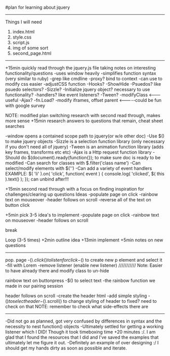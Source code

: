 #plan for learning about jquery
*******************************
Things I will need
1. index.html
2. style.css
3. script.js
4. img of some sort
5. second_page.html

*******************************

+15min quickly read through the jquery.js file taking notes on interesting functionality/questions
  -uses window heavily
  -simplifies function syntax (very similar to ruby)
  -grep like cmdline
  -proxy? bind to context
  -can use to modify css easier
    -adjustCSS function
    -Hooks?
    -ShowHide
  -Psuedos? like psuedo selectors?
  -Sizzle?
  -Initialize jquery object? necessary to use functionality?
  -handlers? like event listeners?
  -Tween?
  -modifyClass <---useful
  -Ajax?
  -fn.Load?
  -modify iframes, offset parent <-----could be fun with google survey

NOTE: modified plan switching research with second read through, makes more sense
+15min research answers to questions that remain, cheat sheet searches

  -window opens a contained scope path to jquery(or w/e other doc)
  -Use $() to make jquery objects
  -Sizzle is a selection function library (only necessary if you don't need all of jquery)
  -Tween is an animation function library (adds key frames, transforms etc etc)
  -Ajax is a Http request function library
  -Should do $(document).ready(function{}); to make sure doc is ready to be modified
  -Can search for classes with $.filter('class name')
  -Can select/modify elements with $('<element>')
  -Can add a variety of event handlers EXAMPLE:
      $( 'li' ).on( 'click', function( event ) {
        console.log( 'clicked', $( this ).text() );
      });
      can unbind after!!!

+15min second read through with a focus on finding inspiration for challenges/clearing up questions
  Ideas
  -populate page on click
  -rainbow text on mouseover
  -header follows on scroll
  -reverse all of the text on button click

+5min pick 3-5 idea's to implement
  -populate page on click
  -rainbow text on mouseover
  -header follows on scroll

break

Loop (3-5 times)
+2min outline idea
+13min implement
+5min notes on new questions

********************************

pop. page
  -$().click() to listen for click
  -$() to create new p element and select it
  -fill with Lorem
  -remove listener (enable new listener)
  ///////////
  Note: Easier to have already there and modify class to un-hide

rainbow text on buttonpress
  -$() to select text
  -the rainbow function we made in our pairing session

header follows on scroll
  -create the header html
  -add simple styling
  -$() to select header
  -$().scroll() to change styling of header to fixed? need to check on that
  NOTE: remember to check what side-effects there are

********************************
-Did not go as planned, got very confused by differences in syntax and the necessity to nest function() objects
-Ultimately settled for getting a working listener which I DID! Though it took timeboxing time +20 minutes :/. I am glad that I found the resources that I did and I've saved the examples that ultimately let me figure it out.
-Definitely an example of over designing :/ I should get my hands dirty as soon as possible and iterate.



